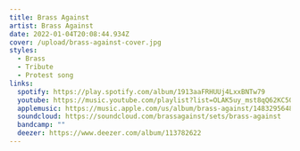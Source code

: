 ```yaml
---
title: Brass Against
artist: Brass Against
date: 2022-01-04T20:08:44.934Z
cover: /upload/brass-against-cover.jpg
styles:
  - Brass
  - Tribute
  - Protest song
links:
  spotify: https://play.spotify.com/album/1913aaFRHUUj4LxxBNTw79
  youtube: https://music.youtube.com/playlist?list=OLAK5uy_mst8qQ62KC5QYicl7zrA38z0plFJJdqec
  applemusic: https://music.apple.com/us/album/brass-against/1483295648?uo=4
  soundcloud: https://soundcloud.com/brassagainst/sets/brass-against
  bandcamp: ""
  deezer: https://www.deezer.com/album/113782622
---
```


